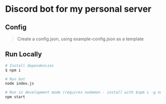 # Discord bot for my personal server

## Config

> Create a config.json, using example-config.json as a template

## Run Locally

``` bash
# Install dependencies
$ npm i

# Run bot
node index.js

# Run in development mode (requires nodemon - install with $npm i -g nodemon)
npm start
```